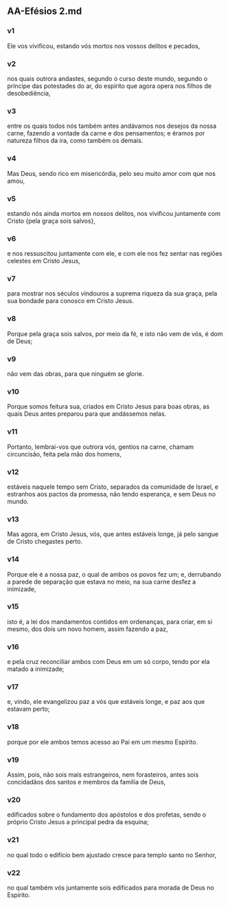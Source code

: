 ## AA-Efésios 2.md
### v1
 Ele vos vivificou, estando vós mortos nos vossos delitos e pecados,
### v2
 nos quais outrora andastes, segundo o curso deste mundo, segundo o príncipe das potestades do ar, do espírito que agora opera nos filhos de desobediência,
### v3
 entre os quais todos nós também antes andávamos nos desejos da nossa carne, fazendo a vontade da carne e dos pensamentos; e éramos por natureza filhos da ira, como também os demais.
### v4
 Mas Deus, sendo rico em misericórdia, pelo seu muito amor com que nos amou,
### v5
 estando nós ainda mortos em nossos delitos, nos vivificou juntamente com Cristo {pela graça sois salvos},
### v6
 e nos ressuscitou juntamente com ele, e com ele nos fez sentar nas regiões celestes em Cristo Jesus,
### v7
 para mostrar nos séculos vindouros a suprema riqueza da sua graça, pela sua bondade para conosco em Cristo Jesus.
### v8
 Porque pela graça sois salvos, por meio da fé, e isto não vem de vós, é dom de Deus;
### v9
 não vem das obras, para que ninguém se glorie.
### v10
 Porque somos feitura sua, criados em Cristo Jesus para boas obras, as quais Deus antes preparou para que andássemos nelas.
### v11
 Portanto, lembrai-vos que outrora vós, gentios na carne, chamam circuncisão, feita pela mão dos homens,
### v12
 estáveis naquele tempo sem Cristo, separados da comunidade de Israel, e estranhos aos pactos da promessa, não tendo esperança, e sem Deus no mundo.
### v13
 Mas agora, em Cristo Jesus, vós, que antes estáveis longe, já pelo sangue de Cristo chegastes perto.
### v14
 Porque ele é a nossa paz, o qual de ambos os povos fez um; e, derrubando a parede de separação que estava no meio, na sua carne desfez a inimizade,
### v15
 isto é, a lei dos mandamentos contidos em ordenanças, para criar, em si mesmo, dos dois um novo homem, assim fazendo a paz,
### v16
 e pela cruz reconciliar ambos com Deus em um só corpo, tendo por ela matado a inimizade;
### v17
 e, vindo, ele evangelizou paz a vós que estáveis longe, e paz aos que estavam perto;
### v18
 porque por ele ambos temos acesso ao Pai em um mesmo Espírito.
### v19
 Assim, pois, não sois mais estrangeiros, nem forasteiros, antes sois concidadãos dos santos e membros da família de Deus,
### v20
 edificados sobre o fundamento dos apóstolos e dos profetas, sendo o próprio Cristo Jesus a principal pedra da esquina;
### v21
 no qual todo o edifício bem ajustado cresce para templo santo no Senhor,
### v22
 no qual também vós juntamente sois edificados para morada de Deus no Espírito.
